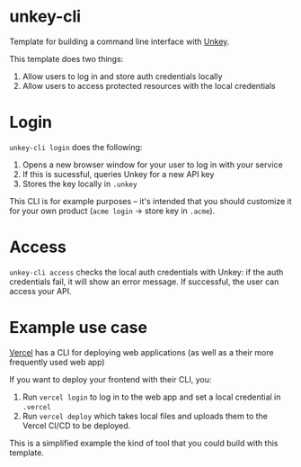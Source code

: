 # unkey-cli

Template for building a command line interface with [Unkey](https://unkey.dev/).

This template does two things:

1. Allow users to log in and store auth credentials locally
2. Allow users to access protected resources with the local credentials

# Login

`unkey-cli login` does the following:

1. Opens a new browser window for your user to log in with your service
2. If this is sucessful, queries Unkey for a new API key
3. Stores the key locally in `.unkey`

This CLI is for example purposes – it's intended that you should customize it for your own product (`acme login` -> store key in `.acme`).

# Access

`unkey-cli access` checks the local auth credentials with Unkey: if the auth credentials fail, it will show an error message. If successful, the user can access your API.

# Example use case

[Vercel](https://vercel.com) has a CLI for deploying web applications (as well as a their more frequently used web app)

If you want to deploy your frontend with their CLI, you:

1. Run `vercel login` to log in to the web app and set a local credential in `.vercel`
2. Run `vercel deploy` which takes local files and uploads them to the Vercel CI/CD to be deployed.

This is a simplified example the kind of tool that you could build with this template.
